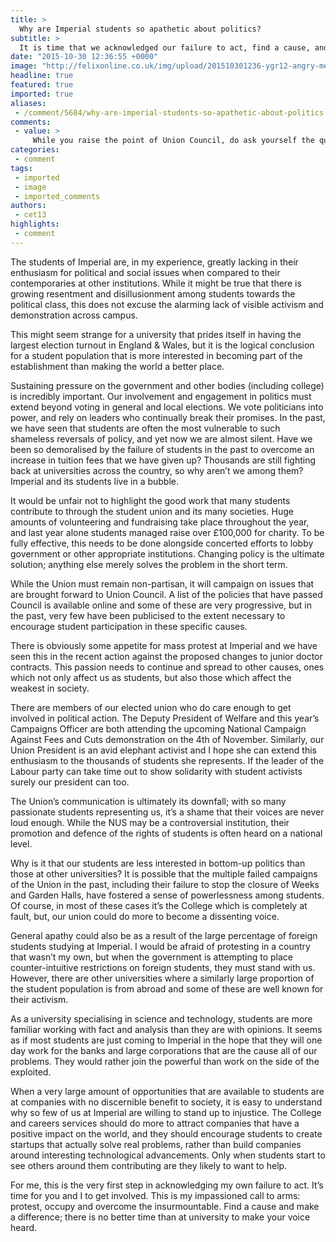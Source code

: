 ```yaml
---
title: >
  Why are Imperial students so apathetic about politics?
subtitle: >
  It is time that we acknowledged our failure to act, find a cause, and make a difference
date: "2015-10-30 12:36:55 +0000"
image: "http://felixonline.co.uk/img/upload/201510301236-ygr12-angry-medics.jpg"
headline: true
featured: true
imported: true
aliases:
 - /comment/5684/why-are-imperial-students-so-apathetic-about-politics
comments:
 - value: >
     While you raise the point of Union Council, do ask yourself the question - is Council really that representative of the students it is supposed to represent? <br> <br>I personally found in previous years that Council has actually been more interested in the ideologies of the people in it, rather than of myself and my peers. I guess its hard when you vote for the funny manifesto rather than any concrete policies - when I voted I always found all the manifestos to say the same thing ("power to students") instead of anything concrete with the exception of Andrew Tranter who I think deserves a huge amount of credit irrespective of whether you agree with his point of view or not! <br> <br>Hopefully this democracy review I read about will fix it - maybe Council will be more successful at lobbying when it has a stronger mandate from the student body to campaign on issues it cares about?,It's not that Imperial students aren't interested in politics, it's that we don't tend to indulge in the petty rioting that the students from o
categories:
 - comment
tags:
 - imported
 - image
 - imported_comments
authors:
 - cet13
highlights:
 - comment
---
```


The students of Imperial are, in my experience, greatly lacking in their enthusiasm for political and social issues when compared to their contemporaries at other institutions. While it might be true that there is growing resentment and disillusionment among students towards the political class, this does not excuse the alarming lack of visible activism and demonstration across campus.

This might seem strange for a university that prides itself in having the largest election turnout in England & Wales, but it is the logical conclusion for a student population that is more interested in becoming part of the establishment than making the world a better place.

Sustaining pressure on the government and other bodies (including college) is incredibly important. Our involvement and engagement in politics must extend beyond voting in general and local elections. We vote politicians into power, and rely on leaders who continually break their promises. In the past, we have seen that students are often the most vulnerable to such shameless reversals of policy, and yet now we are almost silent. Have we been so demoralised by the failure of students in the past to overcome an increase in tuition fees that we have given up? Thousands are still fighting back at universities across the country, so why aren’t we among them? Imperial and its students live in a bubble.

It would be unfair not to highlight the good work that many students contribute to through the student union and its many societies. Huge amounts of volunteering and fundraising take place throughout the year, and last year alone students managed raise over £100,000 for charity. To be fully effective, this needs to be done alongside concerted efforts to lobby government or other appropriate institutions. Changing policy is the ultimate solution; anything else merely solves the problem in the short term.

While the Union must remain non-partisan, it will campaign on issues that are brought forward to Union Council. A list of the policies that have passed Council is available online and some of these are very progressive, but in the past, very few have been publicised to the extent necessary to encourage student participation in these specific causes.

There is obviously some appetite for mass protest at Imperial and we have seen this in the recent action against the proposed changes to junior doctor contracts. This passion needs to continue and spread to other causes, ones which not only affect us as students, but also those which affect the weakest in society.

There are members of our elected union who do care enough to get involved in political action. The Deputy President of Welfare and this year’s Campaigns Officer are both attending the upcoming National Campaign Against Fees and Cuts demonstration on the 4th of November. Similarly, our Union President is an avid elephant activist and I hope she can extend this enthusiasm to the thousands of students she represents. If the leader of the Labour party can take time out to show solidarity with student activists surely our president can too.

The Union’s communication is ultimately its downfall; with so many passionate students representing us, it’s a shame that their voices are never loud enough. While the NUS may be a controversial institution, their promotion and defence of the rights of students is often heard on a national level.

Why is it that our students are less interested in bottom-up politics than those at other universities? It is possible that the multiple failed campaigns of the Union in the past, including their failure to stop the closure of Weeks and Garden Halls, have fostered a sense of powerlessness among students. Of course, in most of these cases it’s the College which is completely at fault, but, our union could do more to become a dissenting voice.

General apathy could also be as a result of the large percentage of foreign students studying at Imperial. I would be afraid of protesting in a country that wasn’t my own, but when the government is attempting to place counter-intuitive restrictions on foreign students, they must stand with us. However, there are other universities where a similarly large proportion of the student population is from abroad and some of these are well known for their activism.

As a university specialising in science and technology, students are more familiar working with fact and analysis than they are with opinions. It seems as if most students are just coming to Imperial in the hope that they will one day work for the banks and large corporations that are the cause all of our problems. They would rather join the powerful than work on the side of the exploited.

When a very large amount of opportunities that are available to students are at companies with no discernible benefit to society, it is easy to understand why so few of us at Imperial are willing to stand up to injustice. The College and careers services should do more to attract companies that have a positive impact on the world, and they should encourage students to create startups that actually solve real problems, rather than build companies around interesting technological advancements. Only when students start to see others around them contributing are they likely to want to help.

For me, this is the very first step in acknowledging my own failure to act. It’s time for you and I to get involved. This is my impassioned call to arms: protest, occupy and overcome the insurmountable. Find a cause and make a difference; there is no better time than at university to make your voice heard.

